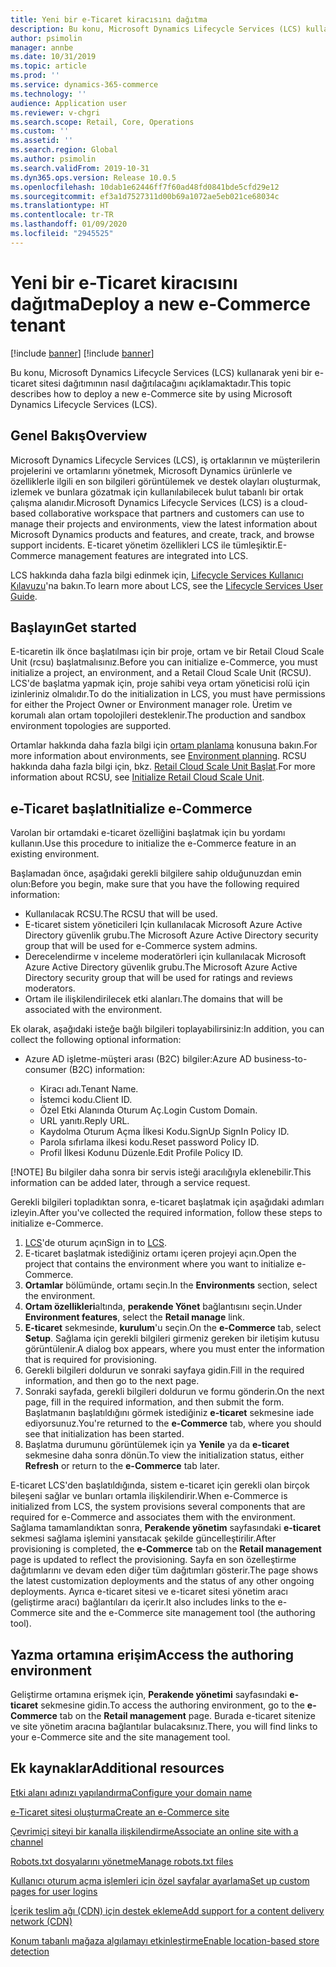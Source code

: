 ```yaml
---
title: Yeni bir e-Ticaret kiracısını dağıtma
description: Bu konu, Microsoft Dynamics Lifecycle Services (LCS) kullanarak yeni bir e-ticaret kiracısı dağıtımının nasıl dağıtılacağını açıklamaktadır.
author: psimolin
manager: annbe
ms.date: 10/31/2019
ms.topic: article
ms.prod: ''
ms.service: dynamics-365-commerce
ms.technology: ''
audience: Application user
ms.reviewer: v-chgri
ms.search.scope: Retail, Core, Operations
ms.custom: ''
ms.assetid: ''
ms.search.region: Global
ms.author: psimolin
ms.search.validFrom: 2019-10-31
ms.dyn365.ops.version: Release 10.0.5
ms.openlocfilehash: 10dab1e62446ff7f60ad48fd0841bde5cfd29e12
ms.sourcegitcommit: ef3a1d7527311d00b69a1072ae5eb021ce68034c
ms.translationtype: HT
ms.contentlocale: tr-TR
ms.lasthandoff: 01/09/2020
ms.locfileid: "2945525"
---
```

# <a name="deploy-a-new-e-commerce-tenant"></a><span data-ttu-id="4d2ae-103">Yeni bir e-Ticaret kiracısını dağıtma</span><span class="sxs-lookup"><span data-stu-id="4d2ae-103">Deploy a new e-Commerce tenant</span></span>

[!include [banner](includes/preview-banner.md)]
[!include [banner](includes/banner.md)]

<span data-ttu-id="4d2ae-104">Bu konu, Microsoft Dynamics Lifecycle Services (LCS) kullanarak yeni bir e-ticaret sitesi dağıtımının nasıl dağıtılacağını açıklamaktadır.</span><span class="sxs-lookup"><span data-stu-id="4d2ae-104">This topic describes how to deploy a new e-Commerce site by using Microsoft Dynamics Lifecycle Services (LCS).</span></span>

## <a name="overview"></a><span data-ttu-id="4d2ae-105">Genel Bakış</span><span class="sxs-lookup"><span data-stu-id="4d2ae-105">Overview</span></span>
    
<span data-ttu-id="4d2ae-106">Microsoft Dynamics Lifecycle Services (LCS), iş ortaklarının ve müşterilerin projelerini ve ortamlarını yönetmek, Microsoft Dynamics ürünlerle ve özelliklerle ilgili en son bilgileri görüntülemek ve destek olayları oluşturmak, izlemek ve bunlara gözatmak için kullanılabilecek bulut tabanlı bir ortak çalışma alanıdır.</span><span class="sxs-lookup"><span data-stu-id="4d2ae-106">Microsoft Dynamics Lifecycle Services (LCS) is a cloud-based collaborative workspace that partners and customers can use to manage their projects and environments, view the latest information about Microsoft Dynamics products and features, and create, track, and browse support incidents.</span></span> <span data-ttu-id="4d2ae-107">E-ticaret yönetim özellikleri LCS ile tümleşiktir.</span><span class="sxs-lookup"><span data-stu-id="4d2ae-107">E-Commerce management features are integrated into LCS.</span></span>

<span data-ttu-id="4d2ae-108">LCS hakkında daha fazla bilgi edinmek için, [Lifecycle Services Kullanıcı Kılavuzu](https://docs.microsoft.com/dynamics365/unified-operations/dev-itpro/lifecycle-services/lcs-user-guide)'na bakın.</span><span class="sxs-lookup"><span data-stu-id="4d2ae-108">To learn more about LCS, see the [Lifecycle Services User Guide](https://docs.microsoft.com/dynamics365/unified-operations/dev-itpro/lifecycle-services/lcs-user-guide).</span></span>
    
## <a name="get-started"></a><span data-ttu-id="4d2ae-109">Başlayın</span><span class="sxs-lookup"><span data-stu-id="4d2ae-109">Get started</span></span>

<span data-ttu-id="4d2ae-110">E-ticaretin ilk önce başlatılması için bir proje, ortam ve bir Retail Cloud Scale Unit (rcsu) başlatmalısınız.</span><span class="sxs-lookup"><span data-stu-id="4d2ae-110">Before you can initialize e-Commerce, you must initialize a project, an environment, and a Retail Cloud Scale Unit (RCSU).</span></span> <span data-ttu-id="4d2ae-111">LCS'de başlatma yapmak için, proje sahibi veya ortam yöneticisi rolü için izinleriniz olmalıdır.</span><span class="sxs-lookup"><span data-stu-id="4d2ae-111">To do the initialization in LCS, you must have permissions for either the Project Owner or Environment manager role.</span></span> <span data-ttu-id="4d2ae-112">Üretim ve korumalı alan ortam topolojileri desteklenir.</span><span class="sxs-lookup"><span data-stu-id="4d2ae-112">The production and sandbox environment topologies are supported.</span></span>

<span data-ttu-id="4d2ae-113">Ortamlar hakkında daha fazla bilgi için [ortam planlama](https://docs.microsoft.com/dynamics365/unified-operations/fin-and-ops/imp-lifecycle/environment-planning) konusuna bakın.</span><span class="sxs-lookup"><span data-stu-id="4d2ae-113">For more information about environments, see [Environment planning](https://docs.microsoft.com/dynamics365/unified-operations/fin-and-ops/imp-lifecycle/environment-planning).</span></span> <span data-ttu-id="4d2ae-114">RCSU hakkında daha fazla bilgi için, bkz. [Retail Cloud Scale Unit Başlat](https://docs.microsoft.com/dynamics365/unified-operations/dev-itpro/deployment/initialize-retail-channels).</span><span class="sxs-lookup"><span data-stu-id="4d2ae-114">For more information about RCSU, see [Initialize Retail Cloud Scale Unit](https://docs.microsoft.com/dynamics365/unified-operations/dev-itpro/deployment/initialize-retail-channels).</span></span>

## <a name="initialize-e-commerce"></a><span data-ttu-id="4d2ae-115">e-Ticaret başlat</span><span class="sxs-lookup"><span data-stu-id="4d2ae-115">Initialize e-Commerce</span></span>

<span data-ttu-id="4d2ae-116">Varolan bir ortamdaki e-ticaret özelliğini başlatmak için bu yordamı kullanın.</span><span class="sxs-lookup"><span data-stu-id="4d2ae-116">Use this procedure to initialize the e-Commerce feature in an existing environment.</span></span>

<span data-ttu-id="4d2ae-117">Başlamadan önce, aşağıdaki gerekli bilgilere sahip olduğunuzdan emin olun:</span><span class="sxs-lookup"><span data-stu-id="4d2ae-117">Before you begin, make sure that you have the following required information:</span></span>

- <span data-ttu-id="4d2ae-118">Kullanılacak RCSU.</span><span class="sxs-lookup"><span data-stu-id="4d2ae-118">The RCSU that will be used.</span></span>
- <span data-ttu-id="4d2ae-119">E-ticaret sistem yöneticileri Için kullanılacak Microsoft Azure Active Directory güvenlik grubu.</span><span class="sxs-lookup"><span data-stu-id="4d2ae-119">The Microsoft Azure Active Directory security group that will be used for e-Commerce system admins.</span></span>
- <span data-ttu-id="4d2ae-120">Derecelendirme v inceleme moderatörleri için kullanılacak Microsoft Azure Active Directory güvenlik grubu.</span><span class="sxs-lookup"><span data-stu-id="4d2ae-120">The Microsoft Azure Active Directory security group that will be used for ratings and reviews moderators.</span></span>
- <span data-ttu-id="4d2ae-121">Ortam ile ilişkilendirilecek etki alanları.</span><span class="sxs-lookup"><span data-stu-id="4d2ae-121">The domains that will be associated with the environment.</span></span>

<span data-ttu-id="4d2ae-122">Ek olarak, aşağıdaki isteğe bağlı bilgileri toplayabilirsiniz:</span><span class="sxs-lookup"><span data-stu-id="4d2ae-122">In addition, you can collect the following optional information:</span></span>

- <span data-ttu-id="4d2ae-123">Azure AD işletme-müşteri arası (B2C) bilgiler:</span><span class="sxs-lookup"><span data-stu-id="4d2ae-123">Azure AD business-to-consumer (B2C) information:</span></span>

    - <span data-ttu-id="4d2ae-124">Kiracı adı.</span><span class="sxs-lookup"><span data-stu-id="4d2ae-124">Tenant Name.</span></span>
    - <span data-ttu-id="4d2ae-125">İstemci kodu.</span><span class="sxs-lookup"><span data-stu-id="4d2ae-125">Client ID.</span></span>
    - <span data-ttu-id="4d2ae-126">Özel Etki Alanında Oturum Aç.</span><span class="sxs-lookup"><span data-stu-id="4d2ae-126">Login Custom Domain.</span></span>
    - <span data-ttu-id="4d2ae-127">URL yanıtı.</span><span class="sxs-lookup"><span data-stu-id="4d2ae-127">Reply URL.</span></span>
    - <span data-ttu-id="4d2ae-128">Kaydolma Oturum Açma İlkesi Kodu.</span><span class="sxs-lookup"><span data-stu-id="4d2ae-128">SignUp SignIn Policy ID.</span></span>
    - <span data-ttu-id="4d2ae-129">Parola sıfırlama ilkesi kodu.</span><span class="sxs-lookup"><span data-stu-id="4d2ae-129">Reset password Policy ID.</span></span>
    - <span data-ttu-id="4d2ae-130">Profil İlkesi Kodunu Düzenle.</span><span class="sxs-lookup"><span data-stu-id="4d2ae-130">Edit Profile Policy ID.</span></span>

[!NOTE]
<span data-ttu-id="4d2ae-131">Bu bilgiler daha sonra bir servis isteği aracılığıyla eklenebilir.</span><span class="sxs-lookup"><span data-stu-id="4d2ae-131">This information can be added later, through a service request.</span></span>

<span data-ttu-id="4d2ae-132">Gerekli bilgileri topladıktan sonra, e-ticaret başlatmak için aşağıdaki adımları izleyin.</span><span class="sxs-lookup"><span data-stu-id="4d2ae-132">After you've collected the required information, follow these steps to initialize e-Commerce.</span></span>

1. <span data-ttu-id="4d2ae-133">[LCS](https://lcs.dynamics.com)'de oturum açın</span><span class="sxs-lookup"><span data-stu-id="4d2ae-133">Sign in to [LCS](https://lcs.dynamics.com).</span></span>
1. <span data-ttu-id="4d2ae-134">E-ticaret başlatmak istediğiniz ortamı içeren projeyi açın.</span><span class="sxs-lookup"><span data-stu-id="4d2ae-134">Open the project that contains the environment where you want to initialize e-Commerce.</span></span>
1. <span data-ttu-id="4d2ae-135">**Ortamlar** bölümünde, ortamı seçin.</span><span class="sxs-lookup"><span data-stu-id="4d2ae-135">In the **Environments** section, select the environment.</span></span>
1. <span data-ttu-id="4d2ae-136">**Ortam özellikleri**altında, **perakende Yönet** bağlantısını seçin.</span><span class="sxs-lookup"><span data-stu-id="4d2ae-136">Under **Environment features**, select the **Retail manage** link.</span></span>
1. <span data-ttu-id="4d2ae-137">**E-ticaret** sekmesinde, **kurulum**'u seçin.</span><span class="sxs-lookup"><span data-stu-id="4d2ae-137">On the **e-Commerce** tab, select **Setup**.</span></span> <span data-ttu-id="4d2ae-138">Sağlama için gerekli bilgileri girmeniz gereken bir iletişim kutusu görüntülenir.</span><span class="sxs-lookup"><span data-stu-id="4d2ae-138">A dialog box appears, where you must enter the information that is required for provisioning.</span></span>
1. <span data-ttu-id="4d2ae-139">Gerekli bilgileri doldurun ve sonraki sayfaya gidin.</span><span class="sxs-lookup"><span data-stu-id="4d2ae-139">Fill in the required information, and then go to the next page.</span></span>
1. <span data-ttu-id="4d2ae-140">Sonraki sayfada, gerekli bilgileri doldurun ve formu gönderin.</span><span class="sxs-lookup"><span data-stu-id="4d2ae-140">On the next page, fill in the required information, and then submit the form.</span></span> <span data-ttu-id="4d2ae-141">Başlatmanın başlatıldığını görmek istediğiniz **e-ticaret** sekmesine iade ediyorsunuz.</span><span class="sxs-lookup"><span data-stu-id="4d2ae-141">You're returned to the **e-Commerce** tab, where you should see that initialization has been started.</span></span>
1. <span data-ttu-id="4d2ae-142">Başlatma durumunu görüntülemek için ya **Yenile** ya da **e-ticaret** sekmesine daha sonra dönün.</span><span class="sxs-lookup"><span data-stu-id="4d2ae-142">To view the initialization status, either **Refresh** or return to the **e-Commerce** tab later.</span></span>
    
<span data-ttu-id="4d2ae-143">E-ticaret LCS'den başlatıldığında, sistem e-ticaret için gerekli olan birçok bileşeni sağlar ve bunları ortamla ilişkilendirir.</span><span class="sxs-lookup"><span data-stu-id="4d2ae-143">When e-Commerce is initialized from LCS, the system provisions several components that are required for e-Commerce and associates them with the environment.</span></span> <span data-ttu-id="4d2ae-144">Sağlama tamamlandıktan sonra, **Perakende yönetim** sayfasındaki **e-ticaret** sekmesi sağlama işlemini yansıtacak şekilde güncelleştirilir.</span><span class="sxs-lookup"><span data-stu-id="4d2ae-144">After provisioning is completed, the **e-Commerce** tab on the **Retail management** page is updated to reflect the provisioning.</span></span> <span data-ttu-id="4d2ae-145">Sayfa en son özelleştirme dağıtımlarını ve devam eden diğer tüm dağıtımları gösterir.</span><span class="sxs-lookup"><span data-stu-id="4d2ae-145">The page shows the latest customization deployments and the status of any other ongoing deployments.</span></span> <span data-ttu-id="4d2ae-146">Ayrıca e-ticaret sitesi ve e-ticaret sitesi yönetim aracı (geliştirme aracı) bağlantıları da içerir.</span><span class="sxs-lookup"><span data-stu-id="4d2ae-146">It also includes links to the e-Commerce site and the e-Commerce site management tool (the authoring tool).</span></span>

## <a name="access-the-authoring-environment"></a><span data-ttu-id="4d2ae-147">Yazma ortamına erişim</span><span class="sxs-lookup"><span data-stu-id="4d2ae-147">Access the authoring environment</span></span>

<span data-ttu-id="4d2ae-148">Geliştirme ortamına erişmek için, **Perakende yönetimi** sayfasındaki **e-ticaret** sekmesine gidin.</span><span class="sxs-lookup"><span data-stu-id="4d2ae-148">To access the authoring environment, go to the **e-Commerce** tab on the **Retail management** page.</span></span> <span data-ttu-id="4d2ae-149">Burada e-ticaret sitenize ve site yönetim aracına bağlantılar bulacaksınız.</span><span class="sxs-lookup"><span data-stu-id="4d2ae-149">There, you will find links to your e-Commerce site and the site management tool.</span></span>

## <a name="additional-resources"></a><span data-ttu-id="4d2ae-150">Ek kaynaklar</span><span class="sxs-lookup"><span data-stu-id="4d2ae-150">Additional resources</span></span>

[<span data-ttu-id="4d2ae-151">Etki alanı adınızı yapılandırma</span><span class="sxs-lookup"><span data-stu-id="4d2ae-151">Configure your domain name</span></span>](configure-your-domain-name.md)

[<span data-ttu-id="4d2ae-152">e-Ticaret sitesi oluşturma</span><span class="sxs-lookup"><span data-stu-id="4d2ae-152">Create an e-Commerce site</span></span>](create-ecommerce-site.md)

[<span data-ttu-id="4d2ae-153">Çevrimiçi siteyi bir kanalla ilişkilendirme</span><span class="sxs-lookup"><span data-stu-id="4d2ae-153">Associate an online site with a channel</span></span>](associate-site-online-store.md)

[<span data-ttu-id="4d2ae-154">Robots.txt dosyalarını yönetme</span><span class="sxs-lookup"><span data-stu-id="4d2ae-154">Manage robots.txt files</span></span>](manage-robots-txt-files.md)

[<span data-ttu-id="4d2ae-155">Kullanıcı oturum açma işlemleri için özel sayfalar ayarlama</span><span class="sxs-lookup"><span data-stu-id="4d2ae-155">Set up custom pages for user logins</span></span>](custom-pages-user-logins.md)

[<span data-ttu-id="4d2ae-156">İçerik teslim ağı (CDN) için destek ekleme</span><span class="sxs-lookup"><span data-stu-id="4d2ae-156">Add support for a content delivery network (CDN)</span></span>](add-cdn-support.md)

[<span data-ttu-id="4d2ae-157">Konum tabanlı mağaza algılamayı etkinleştirme</span><span class="sxs-lookup"><span data-stu-id="4d2ae-157">Enable location-based store detection</span></span>](enable-store-detection.md)
